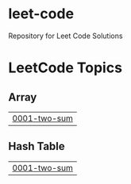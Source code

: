 # leet-code
Repository for Leet Code Solutions

<!---LeetCode Topics Start-->
# LeetCode Topics
## Array
|  |
| ------- |
| [0001-two-sum](https://github.com/r0sas/leet-code/tree/master/0001-two-sum) |
## Hash Table
|  |
| ------- |
| [0001-two-sum](https://github.com/r0sas/leet-code/tree/master/0001-two-sum) |
<!---LeetCode Topics End-->
